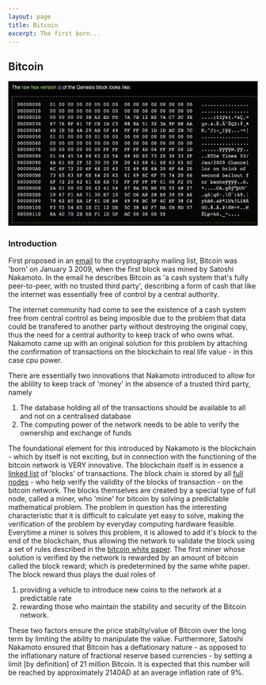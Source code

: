 ```yaml
---
layout: page
title: Bitcoin
excerpt: The first born...
---
```

## Bitcoin
![Bitcoin Genesis Block Raw hex](/images/bitcoin_genesis_block.jpg)
      
### Introduction
First proposed in an [email](https://satoshi.nakamotoinstitute.org/emails/cryptography/1/) to the cryptography mailing list, Bitcoin was 'born' on January 3 2009, when the first block was mined by Satoshi Nakamoto.  In the email he describes Bitcoin as 'a cash system that's fully peer-to-peer, with no trusted third party', describing a form of cash that like the internet was essentially free of control by a central authority.  

The internet community had come to see the existence of a cash system free from central control as being imposible due to the problem that data could be transfered to another party without destroying the original copy, thus the need for a central authority to keep track of who owns what. Nakamoto came up with an original solution for this problem by attaching the confirmation of transactions on the blockchain to real life value - in this case cpu power.

There are essentially two innovations that Nakamoto introduced to allow for the ablility to keep track of 'money' in the absence of a trusted third party, namely
1. The database holding all of the transactions should be available to all and not on a centralised database
2. The computing power of the network needs to be able to verify the ownership and exchange of funds 

The foundational element for this introduced by Nakamoto is the blockchain - which by itself is not exciting, but in connection with the functioning of the bitcoin network is VERY innovative.  The blockchain itself is in essence a [linked list](https://www.cs.cmu.edu/~adamchik/15-121/lectures/Linked%20Lists/linked%20lists.html) of 'blocks' of transactions. The block chain is stored by all [full nodes](https://en.bitcoin.it/wiki/Full_node) - who help verify the validity of the blocks of transaction - on the bitcoin network.  The blocks themselves are created by a special type of full node, called a miner, who 'mine' for bitcoin by solving a predictable mathematical problem.  The problem in question has the interesting characteristic that it is difficult to calculate yet easy to solve, making the verification of the problem by everyday computing hardware feasible.  Everytime a miner is solves this problem, it is allowed to add it's block to the end of the blockchain, thus allowing the network to validate the block using a set of rules described in the [bitcoin white paper](https://nakamotoinstitute.org/bitcoin/).  The first miner whose solution is verified by the network is rewarded by an amount of bitcoin called the block reward; which is predetermined by the same white paper. The block reward thus plays the dual roles of  
1. providing a vehicle to introduce new coins to the network
at a predictable rate
2. rewarding those who maintain the stability and security of the Bitcoin network.

These two factors ensure the price stabilty/value of Bitcoin over the long term by limiting the ability to manipulate the value.  Furthermore, Satoshi Nakamoto ensured that Bitcoin has a deflationary nature - as opposed to the inflationary nature of fractional reserve based currencies - by setting a limit \[by definition\] of 21 million Bitcoin.  It is expected that this number will be reached by approximately 2140AD at an average inflation rate of 9%.
